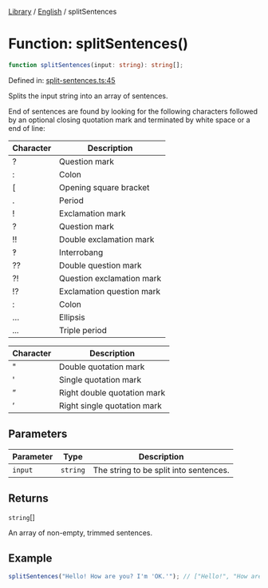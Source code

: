 <!-- markdownlint-disable -->
<!-- cspell: disable -->
[Library](../index.md) / [English](./index.md) / splitSentences

# Function: splitSentences()

```ts
function splitSentences(input: string): string[];
```

Defined in: [split-sentences.ts:45](https://github.com/technobuddha/library/blob/main/src/split-sentences.ts#L45)

Splits the input string into an array of sentences.

End of sentences are found by looking for the following characters followed by
an optional closing quotation mark and terminated by white space or a end of line:

| Character | Description                |
| --------- | -------------------------- |
| ?         | Question mark              |
| :         | Colon                      |
| [         | Opening square bracket     |
| .         | Period                     |
| !         | Exclamation mark           |
| ?         | Question mark              |
| ‼         | Double exclamation mark    |
| ‽         | Interrobang                |
| ⁇         | Double question mark       |
| ⁈         | Question exclamation mark  |
| ⁉         | Exclamation question mark  |
| :         | Colon                      |
| …         | Ellipsis                   |
| ...       | Triple period              |

| Character | Description                |
| --------- | -------------------------- |
| "         | Double quotation mark      |
| '         | Single quotation mark      |
| ”         | Right double quotation mark|
| ’         | Right single quotation mark|

## Parameters

| Parameter | Type | Description |
| ------ | ------ | ------ |
| `input` | `string` | The string to be split into sentences. |

## Returns

`string`[]

An array of non-empty, trimmed sentences.

## Example

```ts
splitSentences("Hello! How are you? I'm 'OK.'"); // ["Hello!", "How are you?", "I'm 'OK.'"]
```

